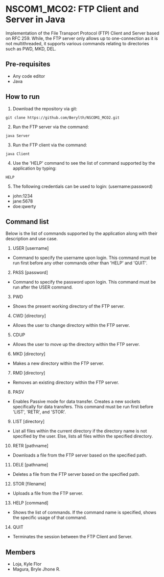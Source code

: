 # NSCOM1_MCO2: FTP Client and Server in Java 
Implementation of the File Transport Protocol (FTP) Client and Server based on RFC 259. While, the FTP server only allows up to one-connection as it is not multithreaded, it supports various commands relating to directories such as PWD, MKD, DEL. 

## Pre-requisites
- Any code editor
- Java

## How to run
1) Download the repository via git:  
```
git clone https://github.com/Berylth/NSCOM1_MCO2.git
```
2) Run the FTP server via the command:
```
java Server
```

3) Run the FTP client via the command:
```
java Client
```

4) Use the 'HELP' command to see the list of command supported by the application by typing:
```
HELP
```

5) The following credentials can be used to login: (username:password)
- john:1234 
- jane:5678
- doe:qwerty
  
## Command list
Below is the list of commands supported by the application along with their description and use case.

1) USER [username]
- Command to specify the username upon login. This command must be run first before any other commands other than 'HELP' and 'QUIT'.
2) PASS [password]
- Command to specify the password upon login. This command must be run after the USER command.
3) PWD
- Shows the present working directory of the FTP server.
4) CWD [directory]
- Allows the user to change directory within the FTP server.
5) CDUP
- Allows the user to move up the directory within the FTP server.
6) MKD [directory]
- Makes a new directory within the FTP server.
7) RMD [directory]
- Removes an existing directory within the FTP server.
8) PASV
- Enables Passive mode for data transfer. Creates a new sockets specifically for data transfers. This command must be run first before 'LIST', 'RETR', and 'STOR'.
9) LIST [directory]
- List all files within the current directory if the directory name is not specified by the user. Else, lists all files within the specified directory.
10) RETR [pathname]
- Downloads a file from the FTP server based on the specified path.
11) DELE [pathname]
- Deletes a file from the FTP server based on the specified path.
12) STOR [filename]
- Uploads a file from the FTP server.
13) HELP [command]
- Shows the list of commands. If the command name is specified, shows the specific usage of that command.
14) QUIT
- Terminates the session between the FTP Client and Server.
  
## Members
- Loja, Kyle Flor
- Magura, Bryle Jhone R.
